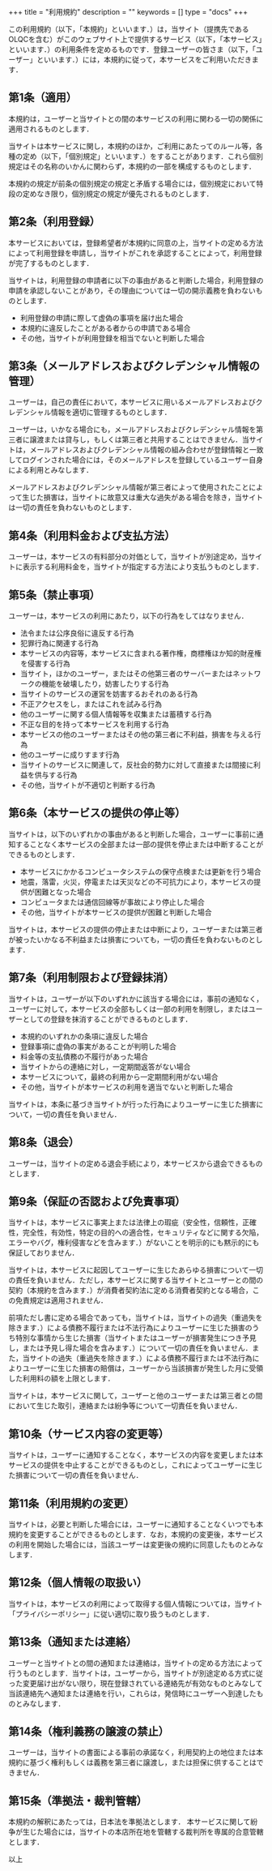 +++
title = "利用規約"
description = ""
keywords = []
type = "docs"
+++

この利用規約（以下，「本規約」といいます．）は，当サイト（提携先であるOLQCを含む）がこのウェブサイト上で提供するサービス（以下，「本サービス」といいます．）の利用条件を定めるものです．登録ユーザーの皆さま（以下，「ユーザー」といいます．）には，本規約に従って，本サービスをご利用いただきます．

## 第1条（適用）

本規約は，ユーザーと当サイトとの間の本サービスの利用に関わる一切の関係に適用されるものとします．

当サイトは本サービスに関し，本規約のほか，ご利用にあたってのルール等，各種の定め（以下，「個別規定」といいます．）をすることがあります．これら個別規定はその名称のいかんに関わらず，本規約の一部を構成するものとします．

本規約の規定が前条の個別規定の規定と矛盾する場合には，個別規定において特段の定めなき限り，個別規定の規定が優先されるものとします．

## 第2条（利用登録）

本サービスにおいては，登録希望者が本規約に同意の上，当サイトの定める方法によって利用登録を申請し，当サイトがこれを承認することによって，利用登録が完了するものとします．

当サイトは，利用登録の申請者に以下の事由があると判断した場合，利用登録の申請を承認しないことがあり，その理由については一切の開示義務を負わないものとします．

- 利用登録の申請に際して虚偽の事項を届け出た場合
- 本規約に違反したことがある者からの申請である場合
- その他，当サイトが利用登録を相当でないと判断した場合

## 第3条（メールアドレスおよびクレデンシャル情報の管理）

ユーザーは，自己の責任において，本サービスに用いるメールアドレスおよびクレデンシャル情報を適切に管理するものとします．

ユーザーは，いかなる場合にも，メールアドレスおよびクレデンシャル情報を第三者に譲渡または貸与し，もしくは第三者と共用することはできません．当サイトは，メールアドレスおよびクレデンシャル情報の組み合わせが登録情報と一致してログインされた場合には，そのメールアドレスを登録しているユーザー自身による利用とみなします．

メールアドレスおよびクレデンシャル情報が第三者によって使用されたことによって生じた損害は，当サイトに故意又は重大な過失がある場合を除き，当サイトは一切の責任を負わないものとします．

## 第4条（利用料金および支払方法）

ユーザーは，本サービスの有料部分の対価として，当サイトが別途定め，当サイトに表示する利用料金を，当サイトが指定する方法により支払うものとします．

## 第5条（禁止事項）

ユーザーは，本サービスの利用にあたり，以下の行為をしてはなりません．

- 法令または公序良俗に違反する行為
- 犯罪行為に関連する行為
- 本サービスの内容等，本サービスに含まれる著作権，商標権ほか知的財産権を侵害する行為
- 当サイト，ほかのユーザー，またはその他第三者のサーバーまたはネットワークの機能を破壊したり，妨害したりする行為
- 当サイトのサービスの運営を妨害するおそれのある行為
- 不正アクセスをし，またはこれを試みる行為
- 他のユーザーに関する個人情報等を収集または蓄積する行為
- 不正な目的を持って本サービスを利用する行為
- 本サービスの他のユーザーまたはその他の第三者に不利益，損害を与える行為
- 他のユーザーに成りすます行為
- 当サイトのサービスに関連して，反社会的勢力に対して直接または間接に利益を供与する行為
- その他，当サイトが不適切と判断する行為

## 第6条（本サービスの提供の停止等）

当サイトは，以下のいずれかの事由があると判断した場合，ユーザーに事前に通知することなく本サービスの全部または一部の提供を停止または中断することができるものとします．

- 本サービスにかかるコンピュータシステムの保守点検または更新を行う場合
- 地震，落雷，火災，停電または天災などの不可抗力により，本サービスの提供が困難となった場合
- コンピュータまたは通信回線等が事故により停止した場合
- その他，当サイトが本サービスの提供が困難と判断した場合

当サイトは，本サービスの提供の停止または中断により，ユーザーまたは第三者が被ったいかなる不利益または損害についても，一切の責任を負わないものとします．

## 第7条（利用制限および登録抹消）

当サイトは，ユーザーが以下のいずれかに該当する場合には，事前の通知なく，ユーザーに対して，本サービスの全部もしくは一部の利用を制限し，またはユーザーとしての登録を抹消することができるものとします．

- 本規約のいずれかの条項に違反した場合
- 登録事項に虚偽の事実があることが判明した場合
- 料金等の支払債務の不履行があった場合
- 当サイトからの連絡に対し，一定期間返答がない場合
- 本サービスについて，最終の利用から一定期間利用がない場合
- その他，当サイトが本サービスの利用を適当でないと判断した場合

当サイトは，本条に基づき当サイトが行った行為によりユーザーに生じた損害について，一切の責任を負いません．

## 第8条（退会）

ユーザーは，当サイトの定める退会手続により，本サービスから退会できるものとします．

## 第9条（保証の否認および免責事項）

当サイトは，本サービスに事実上または法律上の瑕疵（安全性，信頼性，正確性，完全性，有効性，特定の目的への適合性，セキュリティなどに関する欠陥，エラーやバグ，権利侵害などを含みます．）がないことを明示的にも黙示的にも保証しておりません．

当サイトは，本サービスに起因してユーザーに生じたあらゆる損害について一切の責任を負いません．ただし，本サービスに関する当サイトとユーザーとの間の契約（本規約を含みます．）が消費者契約法に定める消費者契約となる場合，この免責規定は適用されません．

前項ただし書に定める場合であっても，当サイトは，当サイトの過失（重過失を除きます．）による債務不履行または不法行為によりユーザーに生じた損害のうち特別な事情から生じた損害（当サイトまたはユーザーが損害発生につき予見し，または予見し得た場合を含みます．）について一切の責任を負いません．また，当サイトの過失（重過失を除きます．）による債務不履行または不法行為によりユーザーに生じた損害の賠償は，ユーザーから当該損害が発生した月に受領した利用料の額を上限とします．

当サイトは，本サービスに関して，ユーザーと他のユーザーまたは第三者との間において生じた取引，連絡または紛争等について一切責任を負いません．

## 第10条（サービス内容の変更等）

当サイトは，ユーザーに通知することなく，本サービスの内容を変更しまたは本サービスの提供を中止することができるものとし，これによってユーザーに生じた損害について一切の責任を負いません．

## 第11条（利用規約の変更）

当サイトは，必要と判断した場合には，ユーザーに通知することなくいつでも本規約を変更することができるものとします．なお，本規約の変更後，本サービスの利用を開始した場合には，当該ユーザーは変更後の規約に同意したものとみなします．

## 第12条（個人情報の取扱い）

当サイトは，本サービスの利用によって取得する個人情報については，当サイト「プライバシーポリシー」に従い適切に取り扱うものとします．

## 第13条（通知または連絡）

ユーザーと当サイトとの間の通知または連絡は，当サイトの定める方法によって行うものとします．当サイトは，ユーザーから，当サイトが別途定める方式に従った変更届け出がない限り，現在登録されている連絡先が有効なものとみなして当該連絡先へ通知または連絡を行い，これらは，発信時にユーザーへ到達したものとみなします．

## 第14条（権利義務の譲渡の禁止）

ユーザーは，当サイトの書面による事前の承諾なく，利用契約上の地位または本規約に基づく権利もしくは義務を第三者に譲渡し，または担保に供することはできません．

## 第15条（準拠法・裁判管轄）

本規約の解釈にあたっては，日本法を準拠法とします．
本サービスに関して紛争が生じた場合には，当サイトの本店所在地を管轄する裁判所を専属的合意管轄とします．

以上
